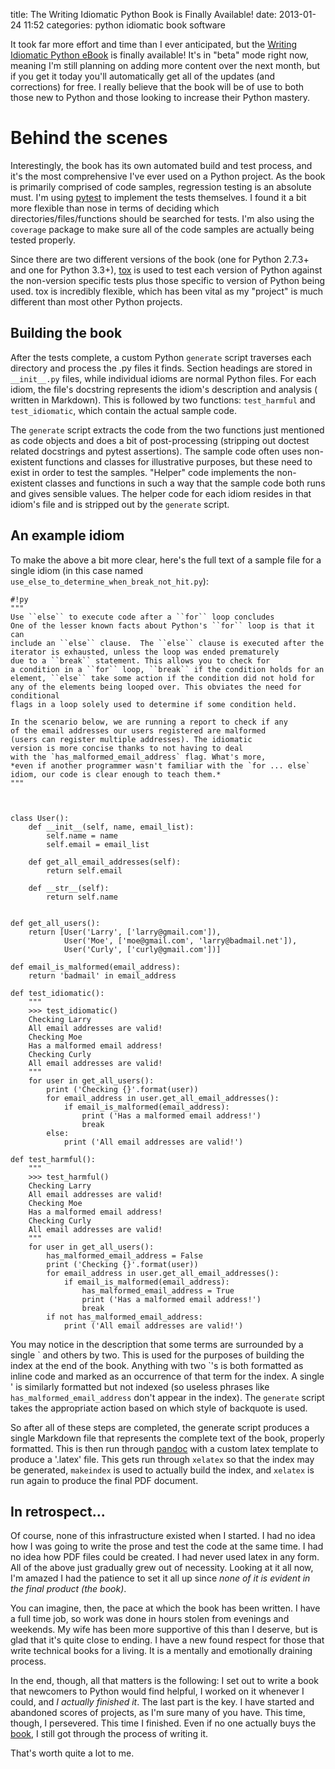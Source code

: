 title: The Writing Idiomatic Python Book is Finally Available!
date: 2013-01-24 11:52
categories: python idiomatic book software

It took far more effort and time than I ever anticipated, but the [Writing Idiomatic Python eBook](http://www.jeffknupp.com/writing-idiomatic-python-ebook/)
is finally available! It's in "beta" mode right now, meaning I'm still planning
on adding more content over the next month, but if you get it today you'll
automatically get all of the updates (and corrections) for free. I really
believe that the book will be of use to both those new to Python and those
looking to increase their Python mastery.

# Behind the scenes

Interestingly, the book has its own automated build and test process, and it's
the most comprehensive I've ever used on a Python project. As the book is
primarily comprised of code samples, regression testing is an absolute must. I'm
using [pytest](http://pytest.org/latest/) to implement the tests themselves. I
found it a bit more flexible than nose in terms of deciding which 
directories/files/functions should be searched for tests. I'm also using
the `coverage` package to make sure all of the code samples are actually being
tested properly.
<!--more-->
Since there are two different versions of the book (one for Python 2.7.3+ 
and one for Python 3.3+), [tox](http://tox.readthedocs.org/en/latest/) is used 
to test each version of Python against the non-version specific tests plus 
those specific to version of Python being used. tox is incredibly flexible, 
which has been vital as my "project" is much different than most other Python
projects.

## Building the book

After the tests complete, a custom Python `generate` script traverses each
directory and process the .py files it finds. Section headings are stored in
`__init__.py` files, while individual idioms are normal Python files. For each
idiom, the file's docstring represents the idiom's description and analysis (
written in Markdown). This is followed by two functions: `test_harmful` and 
`test_idiomatic`, which contain the actual sample code. 

The `generate` script extracts the code from the two functions just mentioned
as code objects and does a bit of post-processing (stripping out doctest related
docstrings and pytest assertions). The sample code often uses non-existent
functions and classes for illustrative purposes, but these need to exist in
order to test the samples. "Helper" code implements the non-existent classes and
functions in such a way that the sample code both runs and gives sensible
values. The helper code for each idiom resides in that idiom's file and is
stripped out by the `generate` script.

## An example idiom

To make the above a bit more clear, here's the full text of a sample file for a
single idiom (in this case named `use_else_to_determine_when_break_not_hit.py`):

    #!py
    """
    Use ``else`` to execute code after a ``for`` loop concludes
    One of the lesser known facts about Python's ``for`` loop is that it can
    include an ``else`` clause.  The ``else`` clause is executed after the
    iterator is exhausted, unless the loop was ended prematurely
    due to a ``break`` statement. This allows you to check for
    a condition in a ``for`` loop, ``break`` if the condition holds for an
    element, ``else`` take some action if the condition did not hold for
    any of the elements being looped over. This obviates the need for conditional
    flags in a loop solely used to determine if some condition held.

    In the scenario below, we are running a report to check if any
    of the email addresses our users registered are malformed
    (users can register multiple addresses). The idiomatic
    version is more concise thanks to not having to deal
    with the `has_malformed_email_address` flag. What's more,
    *even if another programmer wasn't familiar with the `for ... else` idiom, our code is clear enough to teach them.*
    """



    class User():
        def __init__(self, name, email_list):
            self.name = name
            self.email = email_list

        def get_all_email_addresses(self):
            return self.email

        def __str__(self):
            return self.name


    def get_all_users():
        return [User('Larry', ['larry@gmail.com']),
                User('Moe', ['moe@gmail.com', 'larry@badmail.net']),
                User('Curly', ['curly@gmail.com'])]

    def email_is_malformed(email_address):
        return 'badmail' in email_address

    def test_idiomatic():
        """
        >>> test_idiomatic()
        Checking Larry
        All email addresses are valid!
        Checking Moe
        Has a malformed email address!
        Checking Curly
        All email addresses are valid!
        """
        for user in get_all_users():
            print ('Checking {}'.format(user))
            for email_address in user.get_all_email_addresses():
                if email_is_malformed(email_address):
                    print ('Has a malformed email address!')
                    break
            else:
                print ('All email addresses are valid!')

    def test_harmful():
        """
        >>> test_harmful()
        Checking Larry
        All email addresses are valid!
        Checking Moe
        Has a malformed email address!
        Checking Curly
        All email addresses are valid!
        """
        for user in get_all_users():
            has_malformed_email_address = False
            print ('Checking {}'.format(user))
            for email_address in user.get_all_email_addresses():
                if email_is_malformed(email_address):
                    has_malformed_email_address = True
                    print ('Has a malformed email address!')
                    break
            if not has_malformed_email_address:
                print ('All email addresses are valid!')

You may notice in the description that some terms are surrounded by a single \` and others
by two. This is used for the purposes of building the index at the end of the
book. Anything with two \`'s is both formatted as inline code and marked as an
occurrence of that term for the index. A single \' is similarly formatted but not
indexed (so useless phrases like `has_malformed_email_address` don't appear in
the index). The `generate` script takes the appropriate action based on which
style of backquote is used.

So after all of these steps are completed, the generate script produces a single
Markdown file that represents the complete text of the book, properly formatted.
This is then run through [pandoc](http://johnmacfarlane.net/pandoc/) with a
custom latex template to produce a '.latex' file. This gets run through
`xelatex` so that the index may be generated, `makeindex` is used to 
actually build the index, and `xelatex` is run again to produce the 
final PDF document.

## In retrospect...

Of course, none of this infrastructure existed when I started. I had no idea how
I was going to write the prose and test the code at the same time. I had no idea 
how PDF files could be created. I had never used latex in any form. All of the
above just gradually grew out of necessity. Looking at it all now, I'm amazed I
had the patience to set it all up since *none of it is evident in the final
product (the book)*.

You can imagine, then, the pace at which the book has been written. I have a
full time job, so work was done in hours stolen from evenings and weekends. My
wife has been more supportive of this than I deserve, but is glad that it's
quite close to ending. I have a new found respect for those that write technical
books for a living. It is a mentally and emotionally draining process.

In the end, though, all that matters is the following: I set out to write a book
that newcomers to Python would find helpful, I worked on it whenever I could,
and *I actually finished it*. The last part is the key. I have started and
abandoned scores of projects, as I'm sure many of you have. This time, though,
I persevered. This time I finished. Even if no one actually buys the [book](http://www.jeffknupp.com/writing-idiomatic-python-ebook/), I still got through the process of writing it.

That's worth quite a lot to me.
